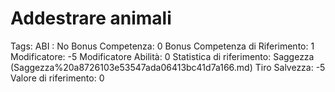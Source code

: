 # Addestrare animali

Tags: ABI
: No
Bonus Competenza: 0
Bonus Competenza di Riferimento: 1
Modificatore: -5
Modificatore  Abilità: 0
Statistica di riferimento: Saggezza (Saggezza%20a8726103e53547ada06413bc41d7a166.md)
Tiro Salvezza: -5
Valore di riferimento: 0